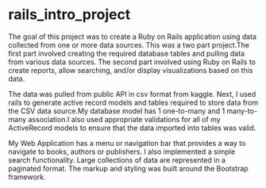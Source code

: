 # rails_intro_project

The goal of this project was to create a Ruby on Rails application using data collected from one or more data sources. This was a two part project.The first part involved creating the required database tables and pulling data from various data sources. The second part involved using Ruby on Rails to create reports, allow searching, and/or display visualizations based on this data.

The data was pulled from public API in csv format from kaggle. Next, I used rails to generate active record models and tables required to store data from the CSV data source.My database model has 1 one-to-many and 1 many-to-many association.I also used appropriate validations for all of my ActiveRecord models to ensure that the data imported into tables was valid.

My Web Application has a menu or navigation bar that provides a way to navigate to books, authors or publishers. I also implemented a simple search functionality. Large collections of data are represented in a paginated format. The markup and styling was built around the Bootstrap framework.
